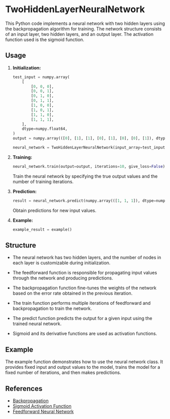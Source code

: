 # TwoHiddenLayerNeuralNetwork

This Python code implements a neural network with two hidden layers using the backpropagation algorithm for training. The network structure consists of an input layer, two hidden layers, and an output layer. The activation function used is the sigmoid function.

## Usage

1. **Initialization:**
   ```python
   test_input = numpy.array(
       [
           [0, 0, 0],
           [0, 0, 1],
           [0, 1, 0],
           [0, 1, 1],
           [1, 0, 0],
           [1, 0, 1],
           [1, 1, 0],
           [1, 1, 1],
       ],
       dtype=numpy.float64,
   )
   output = numpy.array(([0], [1], [1], [0], [1], [0], [0], [1]), dtype=numpy.float64)

   neural_network = TwoHiddenLayerNeuralNetwork(input_array=test_input, output_array=output)
   ```

2. **Training:**
   ```python
   neural_network.train(output=output, iterations=10, give_loss=False)
   ```
   Train the neural network by specifying the true output values and the number of training iterations.

3. **Prediction:**
   ```python
   result = neural_network.predict(numpy.array(([1, 1, 1]), dtype=numpy.float64))
   ```
   Obtain predictions for new input values.

4. **Example:**
   ```python
   example_result = example()
   ```

## Structure

- The neural network has two hidden layers, and the number of nodes in each layer is customizable during initialization.

- The feedforward function is responsible for propagating input values through the network and producing predictions.

- The backpropagation function fine-tunes the weights of the network based on the error rate obtained in the previous iteration.

- The train function performs multiple iterations of feedforward and backpropagation to train the network.

- The predict function predicts the output for a given input using the trained neural network.

- Sigmoid and its derivative functions are used as activation functions.

## Example

The example function demonstrates how to use the neural network class. It provides fixed input and output values to the model, trains the model for a fixed number of iterations, and then makes predictions.

## References

- [Backpropagation](http://neuralnetworksanddeeplearning.com/chap2.html)
- [Sigmoid Activation Function](https://en.wikipedia.org/wiki/Sigmoid_function)
- [Feedforward Neural Network](https://en.wikipedia.org/wiki/Feedforward_neural_network)